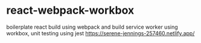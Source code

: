 # react-webpack-workbox

boilerplate react build using webpack and build service worker using workbox, unit testing using jest
https://serene-jennings-257460.netlify.app/
